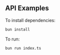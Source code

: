 ## API Examples 

To install dependencies:

```bash
bun install
```

To run:

```bash
bun run index.ts
```
